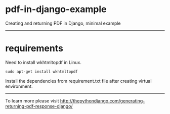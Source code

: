 # pdf-in-django-example
Creating and returning PDF in Django, minimal example

---------------
# requirements
Need to install wkhtmltopdf in Linux.

`sudo apt-get install wkhtmltopdf`


Install the dependencies from requirement.txt file after creating virtual environment.

----------------

To learn more please visit http://thepythondjango.com/generating-returning-pdf-response-django/
